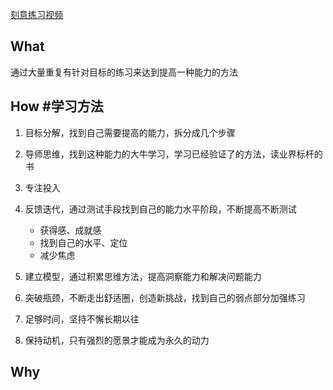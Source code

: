 
[刻意练习视频](https://www.bilibili.com/video/BV1w8411J7nn/?spm_id_from=333.999.0.0&vd_source=9582c94fc4fe6a3d621a2bf02c8a9230)

## What
通过大量重复有针对目标的练习来达到提高一种能力的方法
## How #学习方法 
1. 目标分解，找到自己需要提高的能力，拆分成几个步骤
2. 导师思维，找到这种能力的大牛学习，学习已经验证了的方法，读业界标杆的书
3. 专注投入
4. 反馈迭代，通过测试手段找到自己的能力水平阶段，不断提高不断测试
   - 获得感、成就感
   - 找到自己的水平、定位
   - 减少焦虑
   
5. 建立模型，通过积累思维方法，提高洞察能力和解决问题能力
6. 突破瓶颈，不断走出舒适圈，创造新挑战，找到自己的弱点部分加强练习
7. 足够时间，坚持不懈长期以往
8. 保持动机，只有强烈的愿景才能成为永久的动力
## Why